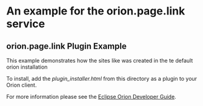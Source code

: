 An example for the orion.page.link service
===

## orion.page.link Plugin Example

This example demonstrates how the sites like was created in the te default orion installation

To install, add the _plugin_installer.html_ from this directory as a plugin to your Orion client.

For more information please see the [Eclipse Orion Developer Guide](http://wiki.eclipse.org/Orion/Documentation/Developer_Guide/Plugging_into_Orion_pages#orion.page.link).